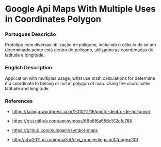 Google Api Maps With Multiple Uses in Coordinates Polygon
=========================================================
### Portugues Descrição
Protótipo com diversas utilização de polígono, incluindo o cálculo de se um determinado ponto está dentro do polígono, utilizando as coordenadas de latitude e longitude.

### English Description
Application with multiples usage, what use math calculations  for determine if a coordinate to belong or not in polygon of map. Using the coordinates latitude and longitude

### References
* https://kuniga.wordpress.com/2010/11/19/ponto-dentro-de-poligono/

* https://gist.github.com/anonymous/68b8f6a586c512cfc768

* https://github.com/kunigami/symbol-maps

* http://ctw2011.dia.uniroma3.it/ctw_proceedings.pdf#page=109
